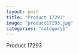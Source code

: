 ```yaml
---
layout: post
title: "Product 17293"
image: "product17293.jpg"
categories: "category1"
---
```

Product 17293
